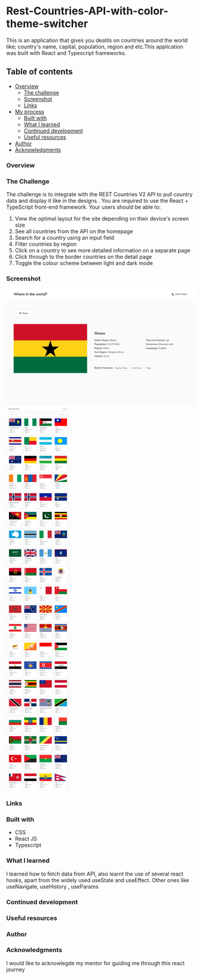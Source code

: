 # Rest-Countries-API-with-color-theme-switcher
This is an application that gives you deatils on countries around the world like; country's name, capital, population, region and etc.This application was built with React and Typescript frameworks.

## Table of contents

- [Overview](#overview)
  - [The challenge](#the-challenge)
  - [Screenshot](#screenshot)
  - [Links](#links)
- [My process](#my-process)
  - [Built with](#built-with)
  - [What I learned](#what-i-learned)
  - [Continued development](#continued-development)
  - [Useful resources](#useful-resources)
- [Author](#author)
- [Acknowledgments](#acknowledgments)




### Overview
### The Challenge
The challenge is to integrate with the REST Countries V2 API to pull country data and display it like in the designs . You are required to use the React + TypeScript front-end framework.
Your users should be able to:
1. View the optimal layout for the site depending on their device's screen size
2. See all countries from the API on the homepage
3. Search for a country using an input field
4. Filter countries by region
5. Click on a country to see more detailed information on a separate page
6. Click through to the border countries on the detail page
7. Toggle the colour scheme between light and dark mode

### Screenshot
![country details](rest-countries-api-with-color-theme-switcher/public/country_Ghana.png)
![country list](rest-countries-api-with-color-theme-switcher/public/country_list.png)


### Links

### Built with
  - CSS
  - React JS
  - Typescript


### What I learned
I learned how to fetch data from API, also learnt the use of several react hooks, apart from the widely used useState and useEffect. Other ones like useNavigate, useHistory , useParams

### Continued development

### Useful resources

### Author

### Acknowledgments
I would like to acknowlegde my mentor for guiding me through this react journey

